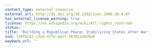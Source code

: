 ```yaml
---
content_type: external-resource
external_url: http://dx.doi.org/10.1162/isec.2006.30.4.87
has_external_license_warning: true
license: https://en.wikipedia.org/wiki/All_rights_reserved
status: ''
title: 'Building a Republican Peace: Stabilizing States after War'
uid: 7a8fbc52-c32d-47fe-aacf-3b7811d929a9
wayback_url: ''
---
```


